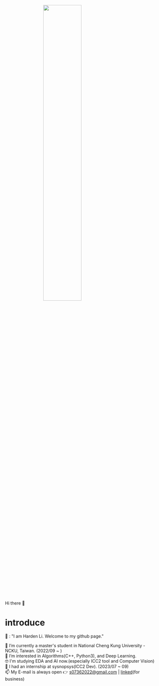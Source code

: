 
<img src="./S__223576067.jpg.png" style="display:block; margin:auto; width:50%;">

Hi there 👋
# introduce

🧑 : "I am Harden Li. Welcome to my github page."

🔭 I’m currently a master's student in National Cheng Kung University - NCKU, Taiwan. (2022/09 ~ )  
🌱 I’m interested in Algorithms(C++, Python3), and Deep Learning.  
🤓 I'm studying EDA and AI now.(especially ICC2 tool and Computer Vision)  
💼 I had an internship at sysnopsys(ICC2 Dev). (2023/07 ~ 09)  
📫 My E-mail is always open 👉 s07362022@gmail.com | [linked](https://www.linkedin.com/in/neintsu-li-69556b183/)(for business)  

